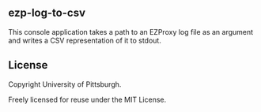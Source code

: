 ## ezp-log-to-csv

This console application takes a path to an EZProxy log file as an argument and writes a CSV representation of it to stdout.

## License

Copyright University of Pittsburgh.

Freely licensed for reuse under the MIT License.
